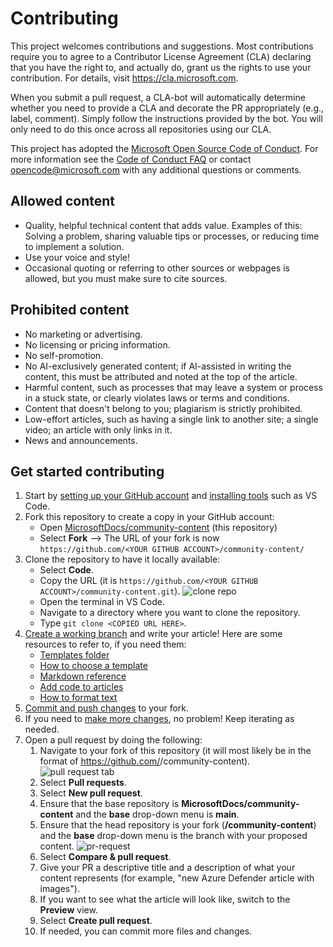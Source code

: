 # Contributing

This project welcomes contributions and suggestions. Most contributions require you to
agree to a Contributor License Agreement (CLA) declaring that you have the right to,
and actually do, grant us the rights to use your contribution. For details, visit
https://cla.microsoft.com.

When you submit a pull request, a CLA-bot will automatically determine whether you need
to provide a CLA and decorate the PR appropriately (e.g., label, comment). Simply follow the
instructions provided by the bot. You will only need to do this once across all repositories using our CLA.

This project has adopted the [Microsoft Open Source Code of Conduct](https://opensource.microsoft.com/codeofconduct/).
For more information see the [Code of Conduct FAQ](https://opensource.microsoft.com/codeofconduct/faq/)
or contact [opencode@microsoft.com](mailto:opencode@microsoft.com) with any additional questions or comments.

## Allowed content

* Quality, helpful technical content that adds value. Examples of this: Solving a problem, sharing valuable tips or processes, or reducing time to implement a solution.
* Use your voice and style!
* Occasional quoting or referring to other sources or webpages is allowed, but you must make sure to cite sources.

## Prohibited content

* No marketing or advertising.
* No licensing or pricing information.
* No self-promotion.
* No AI-exclusively generated content; if AI-assisted in writing the content, this must be attributed and noted at the top of the article.
* Harmful content, such as processes that may leave a system or process in a stuck state, or clearly violates laws or terms and conditions.
* Content that doesn't belong to you; plagiarism is strictly prohibited.
* Low-effort articles, such as having a single link to another site; a single video; an article with only links in it.
* News and announcements.

## Get started contributing

1. Start by [setting up your GitHub account](https://learn.microsoft.com/en-us/contribute/get-started-setup-github) and [installing tools](https://learn.microsoft.com/en-us/contribute/get-started-setup-tools) such as VS Code.
2. Fork this repository to create a copy in your GitHub account:
    * Open [MicrosoftDocs/community-content](https://github.com/MicrosoftDocs/community-content) (this repository)
    * Select **Fork** --> The URL of your fork is now `https://github.com/<YOUR GITHUB ACCOUNT>/community-content/`
3. Clone the repository to have it locally available:
    * Select **Code**.
    * Copy the URL (it is `https://github.com/<YOUR GITHUB ACCOUNT>/community-content.git`).
      ![clone repo](community-content/media/clone-url.png)
    * Open the terminal in VS Code.
    * Navigate to a directory where you want to clone the repository.
    * Type `git clone <COPIED URL HERE>`.
4. [Create a working branch](https://learn.microsoft.com/en-us/contribute/how-to-write-workflows-major#use-github-flow) and write your article! Here are some resources to refer to, if you need them:
    * [Templates folder](https://github.com/MicrosoftDocs/community-content/tree/main/community-content/templates)
    * [How to choose a template](https://github.com/MicrosoftDocs/community-content/blob/main/community-content/templates/content-type-comparison.md)
    * [Markdown reference](https://learn.microsoft.com/en-us/contribute/markdown-reference)
    * [Add code to articles](https://learn.microsoft.com/en-us/contribute/code-in-docs)
    * [How to format text](https://learn.microsoft.com/en-us/contribute/text-formatting-guidelines)
5. [Commit and push changes](https://learn.microsoft.com/en-us/contribute/how-to-write-workflows-major#making-your-changes) to your fork.
6. If you need to [make more changes](https://learn.microsoft.com/en-us/contribute/how-to-write-workflows-major#making-your-next-change), no problem! Keep iterating as needed.
7. Open a pull request by doing the following:
    1. Navigate to your fork of this repository (it will most likely be in the format of https://github.com/<YOUR GITHUB ACCOUNT>/community-content).
       ![pull request tab](community-content/media/pull-request-tab.png)
    1. Select **Pull requests**.
    1. Select **New pull request**.
    1. Ensure that the base repository is **MicrosoftDocs/community-content** and the **base** drop-down menu is **main**.
    1. Ensure that the head repository is your fork (**<YOUR GITHUB ACCOUNT>/community-content**) and the **base** drop-down menu is the branch with your proposed content.
       ![pr-request](community-content/media/pull-request-request.png)
    1. Select **Compare & pull request**.
    1. Give your PR a descriptive title and a description of what your content represents (for example, "new Azure Defender article with images").
    1. If you want to see what the article will look like, switch to the **Preview** view.
    1. Select **Create pull request**.
    1. If needed, you can commit more files and changes.
